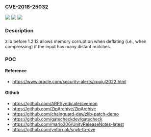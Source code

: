 ### [CVE-2018-25032](https://cve.mitre.org/cgi-bin/cvename.cgi?name=CVE-2018-25032)
![](https://img.shields.io/static/v1?label=Product&message=n%2Fa&color=blue)
![](https://img.shields.io/static/v1?label=Version&message=n%2Fa&color=blue)
![](https://img.shields.io/static/v1?label=Vulnerability&message=n%2Fa&color=brighgreen)

### Description

zlib before 1.2.12 allows memory corruption when deflating (i.e., when compressing) if the input has many distant matches.

### POC

#### Reference
- https://www.oracle.com/security-alerts/cpujul2022.html

#### Github
- https://github.com/ARPSyndicate/cvemon
- https://github.com/ZipArchive/ZipArchive
- https://github.com/chainguard-dev/zlib-patch-demo
- https://github.com/gatecheckdev/gatecheck
- https://github.com/mario206/UnityReleaseNotes-latest
- https://github.com/yeforriak/snyk-to-cve

